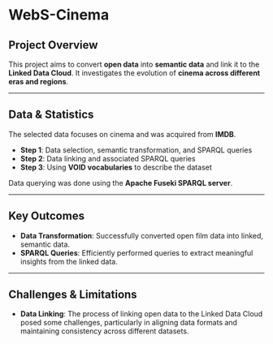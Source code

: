 # WebS-Cinema
## **Project Overview**

This project aims to convert **open data** into **semantic data** and link it to the **Linked Data Cloud**. It investigates the evolution of **cinema across different eras and regions**.

---

## **Data & Statistics**

The selected data focuses on cinema and was acquired from **IMDB**.

* **Step 1**: Data selection, semantic transformation, and SPARQL queries
* **Step 2**: Data linking and associated SPARQL queries
* **Step 3**: Using **VOID vocabularies** to describe the dataset

Data querying was done using the **Apache Fuseki SPARQL server**.

---

## **Key Outcomes**

- **Data Transformation**: Successfully converted open film data into linked, semantic data.
- **SPARQL Queries**: Efficiently performed queries to extract meaningful insights from the linked data.

---

## **Challenges & Limitations**

- **Data Linking**: The process of linking open data to the Linked Data Cloud posed some challenges, particularly in aligning data formats and maintaining consistency across different datasets.
